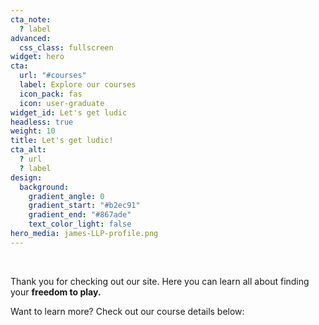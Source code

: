 ```yaml
---
cta_note:
  ? label
advanced:
  css_class: fullscreen
widget: hero
cta:
  url: "#courses"
  label: Explore our courses
  icon_pack: fas
  icon: user-graduate
widget_id: Let's get ludic
headless: true
weight: 10
title: Let's get ludic!
cta_alt:
  ? url
  ? label
design:
  background:
    gradient_angle: 0
    gradient_start: "#b2ec91"
    gradient_end: "#867ade"
    text_color_light: false
hero_media: james-LLP-profile.png
---
```


<br>

Thank you for checking out our site. Here you can learn all about finding your **freedom to play.**

Want to learn more? Check out our course details below:

<br>
